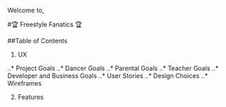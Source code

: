 Welcome to,

#🏆 Freestyle Fanatics 🏆

##Table of Contents
1. UX

..* Project Goals
..* Dancer Goals
..* Parental Goals
..* Teacher Goals
..* Developer and Business Goals
..* User Stories
..* Design Choices
..* Wireframes

2. Features



